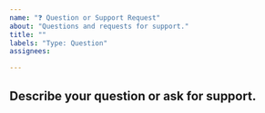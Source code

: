 ```yaml
---
name: "❓ Question or Support Request"
about: "Questions and requests for support."
title: ""
labels: "Type: Question"
assignees:

---
```


## **Describe your question or ask for support.**
<!-- A clear and concise description of what your doubt is. -->